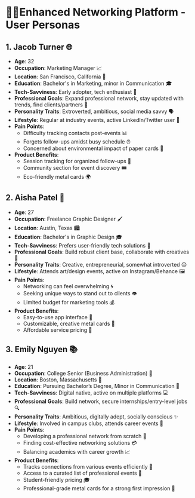 # 🧍🏼Enhanced Networking Platform - User Personas

## 1. Jacob Turner 🌐
- **Age**: 32
- **Occupation**: Marketing Manager 📈
- **Location**: San Francisco, California 🌉
- **Education**: Bachelor's in Marketing, minor in Communication 🎓
- **Tech-Savviness**: Early adopter, tech enthusiast 📱
- **Professional Goals**: Expand professional network, stay updated with trends, find clients/partners 👥
- **Personality Traits**: Extroverted, ambitious, social media savvy 🗣️
- **Lifestyle**: Regular at industry events, active LinkedIn/Twitter user 🎤
- **Pain Points**:
  - Difficulty tracking contacts post-events 📊
  - Forgets follow-ups amidst busy schedule ⏰
  - Concerned about environmental impact of paper cards 🌿
- **Product Benefits**:
  - Session tracking for organized follow-ups 📅
  - Community section for event discovery 🎟️
  - Eco-friendly metal cards 🌍

## 2. Aisha Patel 🎨
- **Age**: 27
- **Occupation**: Freelance Graphic Designer 🖌️
- **Location**: Austin, Texas 🏙️
- **Education**: Bachelor's in Graphic Design 🎓
- **Tech-Savviness**: Prefers user-friendly tech solutions 📲
- **Professional Goals**: Build robust client base, collaborate with creatives 🌟
- **Personality Traits**: Creative, entrepreneurial, somewhat introverted 😌
- **Lifestyle**: Attends art/design events, active on Instagram/Behance 🖼️
- **Pain Points**:
  - Networking can feel overwhelming 🌀
  - Seeking unique ways to stand out to clients 👁️
  - Limited budget for marketing tools 💰
- **Product Benefits**:
  - Easy-to-use app interface 📱
  - Customizable, creative metal cards 🎨
  - Affordable service pricing 💸

## 3. Emily Nguyen 📚
- **Age**: 21
- **Occupation**: College Senior (Business Administration) 🏫
- **Location**: Boston, Massachusetts 🌆
- **Education**: Pursuing Bachelor’s Degree, Minor in Communication 📖
- **Tech-Savviness**: Digital native, active on multiple platforms 💻
- **Professional Goals**: Build network, secure internships/entry-level jobs 🔍
- **Personality Traits**: Ambitious, digitally adept, socially conscious ✨
- **Lifestyle**: Involved in campus clubs, attends career events 🏢
- **Pain Points**:
  - Developing a professional network from scratch 🌱
  - Finding cost-effective networking solutions 💳
  - Balancing academics with career growth 📈
- **Product Benefits**:
  - Tracks connections from various events efficiently 📆
  - Access to a curated list of professional events 📌
  - Student-friendly pricing 🎓
  - Professional-grade metal cards for a strong first impression 👋